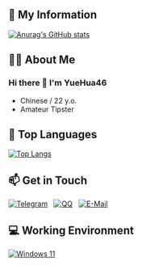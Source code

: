 <!--
**shengxi2000/shengxi2000** is a ✨ _special_ ✨ repository because its `README.md` (this file) appears on your GitHub profile.

Here are some ideas to get you started:

- 🔭 I’m currently working on ...
- 🌱 I’m currently learning ...
- 👯 I’m looking to collaborate on ...
- 🤔 I’m looking for help with ...
- 💬 Ask me about ...
- 📫 How to reach me: ...
- 😄 Pronouns: ...
- ⚡ Fun fact: ...
  -->

## 🏅 My Information

[![Anurag's GitHub stats](https://github-readme-stats.vercel.app/api?username=YueHua46&show_icons=true)](https://github.com/anuraghazra/github-readme-stats)

## 🧑‍💻 About Me

### Hi there 👋 I'm YueHua46
 - Chinese / 22 y.o.
 - Amateur Tipster

## 🌱 Top Languages

[![Top Langs](https://github-readme-stats.vercel.app/api/top-langs/?username=YueHua46&layout=compact&theme=synthwave&hide=html)](https://github.com/anuraghazra/github-readme-stats)

## 📫 Get in Touch

[![Telegram](https://img.shields.io/badge/YueHua46-3db6f1?style=flat-square&logo=Telegram&logoColor=2ca5e0)]() &nbsp; [![QQ](https://img.shields.io/badge/2766274062-4ab7f5?style=flat-square&logo=tencentqq)](http://wpa.qq.com/msgrd?v=3&uin=2962952929&site=qq&menu=yes) &nbsp; [![E-Mail](https://img.shields.io/badge/-2766274062@qq.com-168de2?style=flat-square&logo=gmail&logoColor=white&labelColor=168de2)](mailto:2766274062@qq.com)

## 💻 Working Environment

[![Windows 11](https://img.shields.io/badge/Windows%2011-00adef?style=flat-square&logo=windows&logoColor=ffffff)](https://learn.microsoft.com/en-us/windows/whats-new/windows-11-overview)
